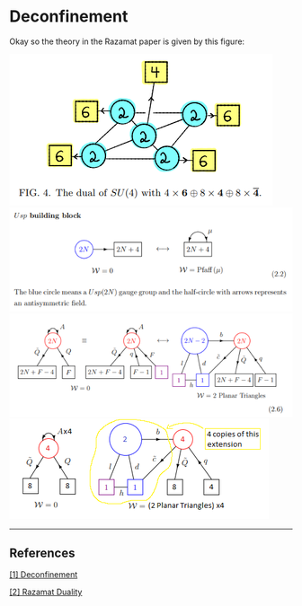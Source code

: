 # Deconfinement

Okay so the theory in the Razamat paper is given by this figure:

<img src="./razdual.png">

<img src="./Uspex.png">
<img src="./decmove1.png">
<img src="./results.png">

----
## References ##
[[1] Deconfinement](https://arxiv.org/pdf/2201.11049.pdf)

[[2] Razamat Duality](https://arxiv.org/pdf/1906.05088.pdf)
